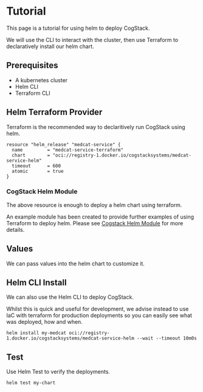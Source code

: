 # Tutorial
This page is a tutorial for using helm to deploy CogStack.

We will use the CLI to interact with the cluster, then use Terraform to declaratively install our helm chart.

## Prerequisites
- A kubernetes cluster
- Helm CLI
- Terraform CLI

## Helm Terraform Provider
Terraform is the recommended way to declaritively run CogStack using helm.

```hcl
resource "helm_release" "medcat-service" {
  name         = "medcat-service-terraform"
  chart        = "oci://registry-1.docker.io/cogstacksystems/medcat-service-helm"
  timeout      = 600
  atomic       = true
}
```

### CogStack Helm Module 
The above resource is enough to deploy a helm chart using terraform.

An example module has been created to provide further examples of using Terraform to deploy helm. Please see [Cogstack Helm Module](./cogstack-helm-module.md) for more details.

## Values
We can pass values into the helm chart to customize it.


## Helm CLI Install
We can also use the Helm CLI to deploy CogStack.

Whilst this is quick and useful for development, we advise instead to use IaC with terraform for production deployments so you can easily see what was deployed, how and when. 

```
helm install my-medcat oci://registry-1.docker.io/cogstacksystems/medcat-service-helm --wait --timeout 10m0s
```

## Test
Use Helm Test to verify the deployments.

```bash
helm test my-chart
```

